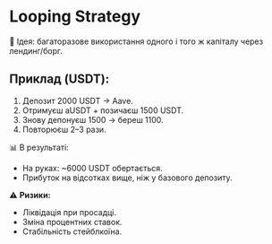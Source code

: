 # Looping Strategy

📌 Ідея: багаторазове використання одного і того ж капіталу через лендинг/борг.

## Приклад (USDT):
1. Депозит 2000 USDT → Aave.
2. Отримуєш aUSDT + позичаєш 1500 USDT.
3. Знову депонуєш 1500 → береш 1100.
4. Повторюєш 2–3 рази.

📊 В результаті:
- На руках: ~6000 USDT обертається.
- Прибуток на відсотках вище, ніж у базового депозиту.

⚠️ **Ризики:**
- Ліквідація при просадці.
- Зміна процентних ставок.
- Стабільність стейблкоїна.
